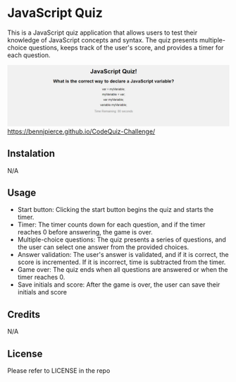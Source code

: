 # JavaScript Quiz

This is a JavaScript quiz application that allows users to test their knowledge of JavaScript concepts and syntax. The quiz presents multiple-choice questions, keeps track of the user's score, and provides a timer for each question.

 ![Alt text](<assets/Screenshot 2023-06-12 215949.png>)
https://bennjpierce.github.io/CodeQuiz-Challenge/ 
## Instalation 
N/A

## Usage
* Start button: Clicking the start button begins the quiz and starts the timer.
* Timer: The timer counts down for each question, and if the timer reaches 0 before answering, the game is over.
* Multiple-choice questions: The quiz presents a series of questions, and the user can select one answer from the provided choices.
* Answer validation: The user's answer is validated, and if it is correct, the score is incremented. If it is incorrect, time is subtracted from the timer.
* Game over: The quiz ends when all questions are answered or when the timer reaches 0.
* Save initials and score: After the game is over, the user can save their initials and score

## Credits 
N/A

## License 

Please refer to LICENSE in the repo
